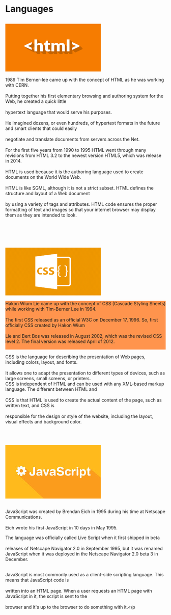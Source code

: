 
<!DOCTYPE html>
<html>
<head>
<style>

img {
display: block;
margin-left: auto;
margin-right: auto;
}


.img1 {
float: right;
}

.clearfix {
overflow: auto;
}


h1 {
text-align: center;
color: #ff9980;

}

h1 {
font-size: 70px;
}


h2 {
text-align: center;
color: red;

}

p {
text-align: center;
color: White;
}

body {
background-image: url("https://raw.githubusercontent.com/hannahbyun/ITC/master/photo-1504164996022-09080787b6b3.jpg");

}

</style>
<title></title>
</head>
<body>

 

 

<h1>Languages</h1>


<h2></h2>

 

<div class="clearfix">
<img src="https://raw.githubusercontent.com/hannahbyun/ITC/master/html.jpg" alt="html"width="300" height="150">

<br>
<p style="background-color:#e6b800;">

1989 Tim Berner-lee came up with the concept of HTML as he was working with CERN.
<br>
<br>
Putting together his first elementary browsing and authoring system for the Web, he created a quick little
<br>
<br>
hypertext language that would serve his purposes.
<br>
<br>
He imagined dozens, or even hundreds, of hypertext formats in the future and smart clients that could easily
<br>
<br>
negotiate and translate documents from servers across the Net. <br><br>
For the first five years from 1990 to 1995 HTML went through many revisions from HTML 3.2 to the newest
version HTML5, which was release in 2014.
<br>
<br>
HTML is used because it is the authoring language used to create documents on the World Wide Web.
<br>
<br>
HTML is like SGML, although it is not a strict subset. HTML defines the structure and layout of a Web document
<br>
<br>
by using a variety of tags and attributes.
HTML code ensures the proper formatting of text and images so that your internet browser may display them as
they are intended to look.


<br>
<br>
<br>

<h2></h2>

<div class="clearfix">
<img src="https://raw.githubusercontent.com/hannahbyun/ITC/master/0-UR0r5pSLQbvP_yUo.png" alt="CSS" width="300" height="150">

<br>


<p style="background-color:#ff944d;">
Hakon Wium Lie came up with the concept of CSS (Cascade Styling Sheets) while working with Tim-Berner Lee in 1994.
<br>
<br>
The first CSS released as an official W3C on December 17, 1996. So, first officially CSS created by Hakon Wium
<br>
<br>
Lie and Bert Bos was released in August 2002, which was the revised CSS level 2. The final version was released April of 2012. <br><br>

CSS is the language for describing the presentation of Web pages, including colors, layout, and fonts.
<br>
<br>
It allows one to adapt the presentation to different types of devices, such as large screens, small screens, or printers. <br>
CSS is independent of HTML and can be used with any XML-based markup language. The different between HTML and
<br>
<br>
CSS is that HTML is used to create the actual content of the page, such as written text, and CSS is
<br>
<br>
responsible for the design or style of the website, including the layout, visual effects and background color.
</p>

</p></div>

<br>
<br>
<br>


<div class="clearfix">
<img src="https://raw.githubusercontent.com/hannahbyun/ITC/master/Javascript.jpg" alt="Javascripti">
<p<br>
<br>
<h2></h2>
<p>
<p style="background-color:Tomato;">

JavaScript was created by Brendan Eich in 1995 during his time at Netscape Communications.
<br>
<br>
Eich wrote his first JavaScript in 10 days in May 1995.

The language was officially called Live Script when it first shipped in beta
<br>
<br>
releases of Netscape Navigator 2.0 in September 1995, but it was renamed JavaScript when it was deployed in the Netscape Navigator 2.0 beta 3 in December.<br><br>

JavaScript is most commonly used as a client-side scripting language. This means that JavaScript code is
<br>
<br>
written into an HTML page. When a user requests an HTML page with JavaScript in it, the script is sent to the
<br>
<br>
browser and it's up to the browser to do something with it.</p</div>

 

 

<p></p>
</body>
</html>

   

